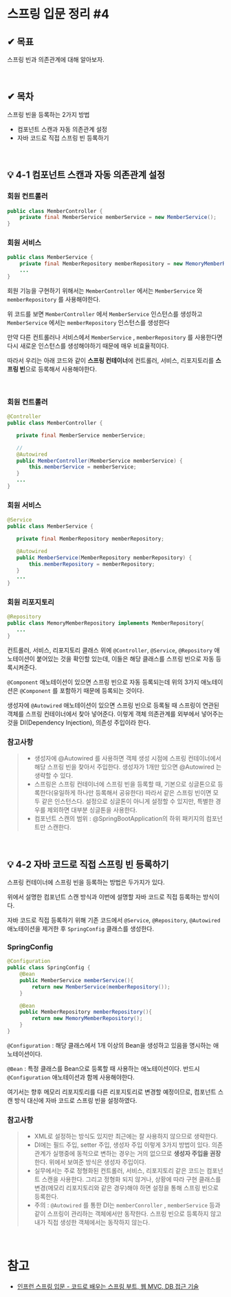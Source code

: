  # 스프링 입문 정리 #4

## ✔ 목표
스프링 빈과 의존관계에 대해 알아보자.

<br/>

## ✔ 목차
스프링 빈을 등록하는 2가지 방법

* 컴포넌트 스캔과 자동 의존관계 설정
* 자바 코드로 직접 스프링 빈 등록하기

<br/>

## 💡 4-1 컴포넌트 스캔과 자동 의존관계 설정

### **회원 컨트롤러**

```java
public class MemberController {
    private final MemberService memberService = new MemberService();
}
```

### **회원 서비스**
```java
public class MemberService {
    private final MemberRepository memberRepository = new MemoryMemberRepository();
    ...
}
```

회원 기능을 구현하기 위해서는 `MemberController` 에서는 `MemberService` 와 `memberRepository` 를 사용해야한다.

위 코드를 보면 `MemberController` 에서 `MemberService` 인스턴스를 생성하고 `MemberService` 에서는 `memberRepository`  인스턴스를 생성한다

 만약 다른 컨트롤러나 서비스에서 `MemberService` , `memberRepository` 를 사용한다면 다시 새로운 인스턴스를 생성해야하기 때문에 매우 비효율적이다.

 따라서 우리는 아래 코드와 같이 **스프링 컨테이너**에 컨트롤러, 서비스, 리포지토리를 **스프링 빈**으로 등록해서 사용해야한다.

<br/>

### **회원 컨트롤러**

 ```java
@Controller
public class MemberController {

    private final MemberService memberService;

    //
    @Autowired
    public MemberController(MemberService memberService) {
        this.memberService = memberService;
    }
    ...
}
```

### **회원 서비스**

 ```java
@Service
public class MemberService {

    private final MemberRepository memberRepository;

    @Autowired
    public MemberService(MemberRepository memberRepository) {
        this.memberRepository = memberRepository;
    }
    ...
}
```

### **회원 리포지토리**

 ```java
@Repository
public class MemoryMemberRepository implements MemberRepository{
    ...
}
```

컨트롤러, 서비스, 리포지토리 클래스 위에 `@Controller`, `@Service`, `@Repository` 애노테이션이 붙어있는 것을 확인할 있는데, 이들은 해당 클래스를 스프링 빈으로 자동 등록시켜준다.

`@Component` 애노테이션이 있으면 스프링 빈으로 자동 등록되는데 위의 3가지 애노테이션은 `@Component` 를 포함하기 때문에 등록되는 것이다.

생성자에 `@Autowired` 애노테이션이 있으면 스프링 빈으로 등록될 때 스프링이 연관된 객체를 스프링 컨테이너에서 찾아 넣어준다. 이렇게 객체 의존관계를 외부에서 넣어주는 것을 DI(Dependency Injection), 의존성 주입이라 한다.

### **참고사항**

>* 생성자에 @Autowired 를 사용하면 객체 생성 시점에 스프링 컨테이너에서 해당 스프링 빈을 찾아서 주입한다. 생성자가 1개만 있으면 @Autowired 는 생략할 수 있다.
>* 스프링은 스프링 컨테이너에 스프링 빈을 등록할 때, 기본으로 싱글톤으로 등록한다(유일하게 하나만
등록해서 공유한다) 따라서 같은 스프링 빈이면 모두 같은 인스턴스다. 설정으로 싱글톤이 아니게 설정할 수
있지만, 특별한 경우를 제외하면 대부분 싱글톤을 사용한다.
>* 컴포넌트 스캔의 범위 : @SpringBootApplication의 하위 패키지의 컴포넌트만 스캔한다.


<br/>

## 💡 4-2 자바 코드로 직접 스프링 빈 등록하기

스프링 컨테이너에 스프링 빈을 등록하는 방법은 두가지가 있다.

위에서 설명한 컴포넌트 스캔 방식과 이번에 설명할 자바 코드로 직접 등록하는 방식이다.

자바 코드로 직접 등록하기 위해 기존 코드에서 `@Service`, `@Repository`, `@Autowired` 애노테이션을 제거한 후 `SpringConfig` 클래스를 생성한다.

### **SpringConfig**

```java
@Configuration
public class SpringConfig {
    @Bean
    public MemberService memberService(){
        return new MemberService(memberRepository());
    }

    @Bean
    public MemberRepository memberRepository(){
        return new MemoryMemberRepository();
    }
}
```

`@Configuration` : 해당 클래스에서 1개 이상의 Bean을 생성하고 있음을 명시하는 애노테이션이다.

`@Bean` : 특정 클래스를 Bean으로 등록할 때 사용하는 애노테이션이다. 반드시 `@Configuration` 애노테이션과 함께 사용해야한다.

여기서는 향후 메모리 리포지토리를 다른 리포지토리로 변경할 예정이므로, 컴포넌트 스캔 방식 대신에
자바 코드로 스프링 빈을 설정하였다.

### **참고사항**

>* XML로 설정하는 방식도 있지만 최근에는 잘 사용하지 않으므로 생략한다.
>* DI에는 필드 주입, setter 주입, 생성자 주입 이렇게 3가지 방법이 있다. 의존관계가 실행중에
동적으로 변하는 경우는 거의 없으므로 **생성자 주입을 권장**한다. 위에서 보여준 방식은 생성자 주입이다.
>* 실무에서는 주로 정형화된 컨트롤러, 서비스, 리포지토리 같은 코드는 컴포넌트 스캔을 사용한다.
그리고 정형화 되지 않거나, 상황에 따라 구현 클래스를 변경(메모리 리포지토리와 같은 경우)해야 하면 설정을 통해 스프링 빈으로
등록한다.
>* 주의  : `@Autowired` 를 통한 DI는 `memberConroller` , `memberService` 등과 같이 스프링이 관리하는
객체에서만 동작한다. 스프링 빈으로 등록하지 않고 내가 직접 생성한 객체에서는 동작하지 않는다.

<br/>

# 참고
* [인프런 스프링 입문 - 코드로 배우는 스프링 부트, 웹 MVC, DB 접근 기술](https://www.inflearn.com)